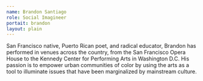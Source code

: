 ```yaml
---
name: Brandon Santiago
role: Social Imagineer 
portait: brandon
layout: plain
---
```


San Francisco native, Puerto Rican poet, and radical educator, Brandon has performed in venues across the country, from the San Francisco Opera House to the Kennedy Center for Performing Arts in Washington D.C. His passion is to empower urban communities of color by using the arts as a tool to illuminate issues that have been marginalized by mainstream culture.
